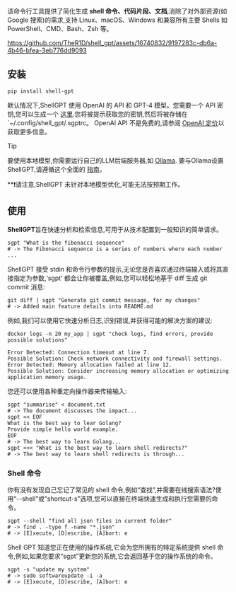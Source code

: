 该命令行工具提供了简化生成 **shell 命令、代码片段、文档**,消除了对外部资源(如 Google 搜索)的需求,支持 Linux、macOS、Windows 和兼容所有主要 Shells 如 PowerShell、CMD、Bash、Zsh 等。

https://github.com/TheR1D/shell_gpt/assets/16740832/9197283c-db6a-4b46-bfea-3eb776dd9093

## 安装

```shell
pip install shell-gpt
```

默认情况下,ShellGPT 使用 OpenAI 的 API 和 GPT-4 模型。您需要一个 API 密钥,您可以生成一个 [这里](https://beta.openai.com/account/api-keys).您将被提示获取您的密钥,然后将被存储在 `~/.config/shell_gpt/.sgptrc。 OpenAI API 不是免费的,请参阅 [OpenAI 定价](https://openai.com/pricing)以获取更多信息。

> [!TIP]
> 要使用本地模型,你需要运行自己的LLM后端服务器,如 [Ollama](https://github.com/ollama/ollama). 要与Ollama设置ShellGPT,请遵循这个全面的 [指南](https://github.com/TheR1D/shell_gpt/wiki/Ollama)。
> 
> **❗️请注意,ShellGPT 未针对本地模型优化,可能无法按预期工作。

## 使用

**ShellGPT**旨在快速分析和检索信息,可用于从技术配置到一般知识的简单请求。

```shell
sgpt "What is the fibonacci sequence"
# -> The Fibonacci sequence is a series of numbers where each number ...
```

ShellGPT 接受 stdin 和命令行参数的提示,无论您是否喜欢通过终端输入或将其直接指定为参数,‘sgpt’ 都会让你被覆盖,例如,您可以轻松地基于 diff 生成 git commit 消息:

```shell
git diff | sgpt "Generate git commit message, for my changes"
# -> Added main feature details into README.md
```

例如,我们可以使用它快速分析日志,识别错误,并获得可能的解决方案的建议:

```shell
docker logs -n 20 my_app | sgpt "check logs, find errors, provide possible solutions"
```

```text
Error Detected: Connection timeout at line 7.
Possible Solution: Check network connectivity and firewall settings.
Error Detected: Memory allocation failed at line 12.
Possible Solution: Consider increasing memory allocation or optimizing application memory usage.
```

您还可以使用各种重定向操作器来传输输入:

```shell
sgpt "summarise" < document.txt
# -> The document discusses the impact...
sgpt << EOF
What is the best way to lear Golang?
Provide simple hello world example.
EOF
# -> The best way to learn Golang...
sgpt <<< "What is the best way to learn shell redirects?"
# -> The best way to learn shell redirects is through...
```

### Shell 命令

你有没有发现自己忘记了常见的 shell 命令,例如“查找”,并需要在线搜索语法?使用“--shell”或“shortcut-s”选项,您可以直接在终端快速生成和执行您需要的命令。

```shell
sgpt --shell "find all json files in current folder"
# -> find . -type f -name "*.json"
# -> [E]xecute, [D]escribe, [A]bort: e
```

Shell GPT 知道您正在使用的操作系统,它会为您所拥有的特定系统提供 shell 命令,例如,如果您要求“sgpt”更新您的系统,它会返回基于您的操作系统的命令。
```shell
sgpt -s "update my system"
# -> sudo softwareupdate -i -a
# -> [E]xecute, [D]escribe, [A]bort: e
```


